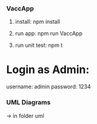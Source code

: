 ### VaccApp
1. install:
   npm install

2. run app:
   npm run VaccApp

3. run unit test:
    npm t

# Login as Admin:
username: admin
password: 1234

### UML Diagrams
-> in folder uml